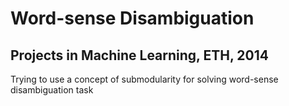 # Word-sense Disambiguation

## Projects in Machine Learning, ETH, 2014

Trying to use a concept of submodularity for solving word-sense disambiguation task
